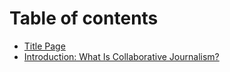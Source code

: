 # Table of contents

* [Title Page](README.md)
* [Introduction: What Is Collaborative Journalism?](introduction.md)